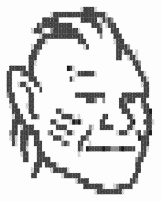 

                                        ░▓▓▓▓░                                    
                             ░▓▓▓▓▓▓▓▓▓▓▓▓▓▓▓▓▓▓▓░                                
                          ▓▓▓▓▓▓        ▓▓▓▓▓▓ ░▓▒▓▒                              
                        ▓▒▓▓▓▓▓▓▓▓▓▓▓       ▓▓▓▒ ░▓▓▓                             
                      ░▓▓▓░  ▒▓▓▓▓▓▓▓▓▓░      ▓▓   ▓▓▓                            
                         ░▓▓▓▓▓▓▓▓▓▓▓▓▓▓▓      ▒    ▓▓▓                           
                        ▓▓▓░           ▓▓▓          ░▓▓▓                          
                      ░▓▓▓               ░▓          ▓▓▓▓▒                        
                      ▓▓▒                            ▓▓░▓▓▓ ░                     
                     ▓▓▓                             ▓▓  ░▓▓░                     
                     ▓▓░                                   ▓▓▒                    
              ▓▓▓▓▓▓ ▓▓            █▓░                      ▓▓                    
             ▓▓   ▒▓▓▓▓               ░▓▓▓▓▓▓░               ▓▓░                  
             ▓▓      ▓▓▓            ▓░                        ▓▓░                 
             ▓▓  ░▓▓░  ▓▓░                                    ░▓▓                 
             ▓▓     ▓▓   ▓                                     ▓▓                 
             ▒▓▓     ▓▓               ▓▓▓▓▓▓▓▓▓▓▓      ▓▓▓▓▓▓▓▓▓▓                 
              ▓▓     ▓▓                   ▓▓▓▒  ▒     ▓▓▒▓▓▓  ▓▓                  
              ░▓▓   ░▓▓                               ▓▓▓     ▒▓▓                 
               ▓▓▓   ▓▓        ▓▓░                     ▓▓▓     ▓▓█                
               ░▓▓▓   ▓▓▒        ▓▓▓▓░ ░        ▓▓       ▓▓░    ▓▓                
               ▓▓▓▓▓         ▓▓░    ░█▓█░      ▓▓         ▓█   ▓▓▓░               
               ▓▓ ░▓▓▓▓        ▓▓▓▓        ▒░  ▓▓▓▓▓     ▓▓░    ▓▓                
              ▒▓▓ ▓▓▓▓▓▓▓   ▒▓    ░▓▓░    ▓▓         ░▓▓▓░  ▒▓ ▒▓█                
              ░▓░ ▓▓▓  ▓▓     ▓▓▓░      ▓▓▒                  █▓▓▓                 
               ▓░ ▓▓▒  ▓▓▓       ▒▓▒   ▓▓  ░                  ▓▓▓                 
                  ▓▓░   ▓▓             ▓▒ █▓▓▓▓▓█▓▓▒▒▒▓█▓▓▓▓  ▓▓░                 
                  ░▓▓   ▓▓▓            ░                     ▒▓▓                  
                   ▓▓   ▓▓▓▓▓                               ▒▓▓                   
                       ▓▓▓ ▓▓▓▓░                            ▓▓                    
                      ░▓▓    ░▓▓▓▓▓░                        ▓▓                    
                      ▓▓         ░▓▓▓▓▓▓                   ▓▓                     
                                      ░▓▓▓▓               ▓▓▒                     
                                         ▓▓▓▓▓▓▓░   ░▒▓▓▓▓▓                       
                                             ░▓▓▓▓▓▓▓▓▓░                          
                                                                                  


